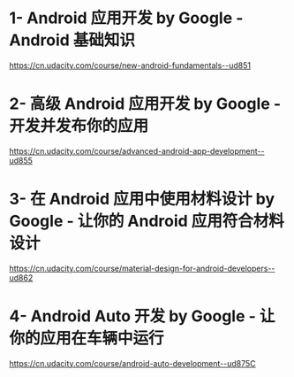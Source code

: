 # 1- Android 应用开发 by Google - Android 基础知识

https://cn.udacity.com/course/new-android-fundamentals--ud851

# 2- 高级 Android 应用开发 by Google - 开发并发布你的应用

https://cn.udacity.com/course/advanced-android-app-development--ud855

# 3- 在 Android 应用中使用材料设计 by Google - 让你的 Android 应用符合材料设计

https://cn.udacity.com/course/material-design-for-android-developers--ud862

# 4- Android Auto 开发 by Google - 让你的应用在车辆中运行

https://cn.udacity.com/course/android-auto-development--ud875C
